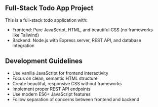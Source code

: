 <!-- Use this file to provide workspace-specific custom instructions to Copilot. For more details, visit https://code.visualstudio.com/docs/copilot/copilot-customization#_use-a-githubcopilotinstructionsmd-file -->

## Full-Stack Todo App Project

This is a full-stack todo application with:
- Frontend: Pure JavaScript, HTML, and beautiful CSS (no frameworks like Tailwind)
- Backend: Node.js with Express server, REST API, and database integration

## Development Guidelines
- Use vanilla JavaScript for frontend interactivity
- Focus on clean, semantic HTML structure
- Create beautiful, responsive CSS without frameworks
- Implement proper REST API endpoints
- Use modern ES6+ JavaScript features
- Follow separation of concerns between frontend and backend